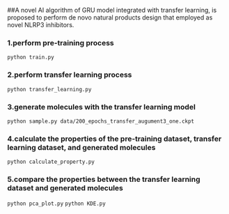 ##A novel AI algorithm of GRU model integrated with transfer learning, is proposed to perform de novo natural products design that employed as novel NLRP3 inhibitors. 
### 1.perform pre-training process
`python train.py`
### 2.perform transfer learning process
`python transfer_learning.py`
### 3.generate molecules with the transfer learning model
`python sample.py data/200_epochs_transfer_augument3_one.ckpt`
### 4.calculate the properties of the pre-training dataset, transfer learning dataset, and generated molecules
`python calculate_property.py`
### 5.compare the properties between the transfer learning dataset and generated molecules
`python pca_plot.py`
`python KDE.py`


